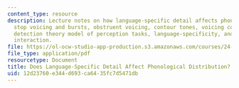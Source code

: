 ```yaml
---
content_type: resource
description: Lecture notes on how language-specific detail affects phonological distribution,
  stop voicing and bursts, obstruent voicing, contour tones, voicing contrasts, he
  detection theory model of perception tasks, language-specificity, and phonetics-phonology
  interaction.
file: https://ol-ocw-studio-app-production.s3.amazonaws.com/courses/24-964-topics-in-phonology-phonetic-realization-fall-2006/12d23760e344d693ca6435fc7d5471db_MIT24_964F06_lec04.pdf
file_type: application/pdf
resourcetype: Document
title: Does Language-Specific Detail Affect Phonological Distribution?
uid: 12d23760-e344-d693-ca64-35fc7d5471db
---
```

